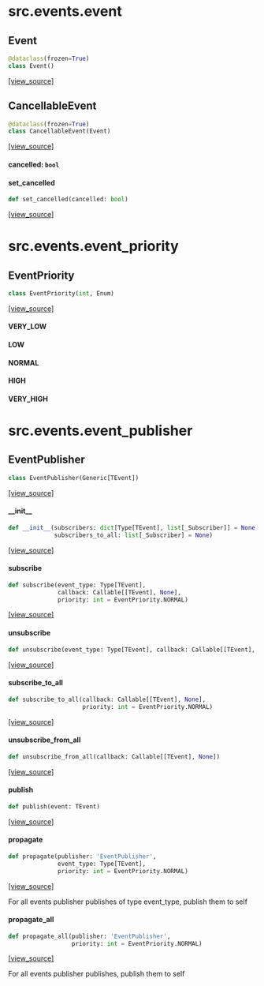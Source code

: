 <a id="src.events.event"></a>

# src.events.event

<a id="src.events.event.Event"></a>

## Event

```python
@dataclass(frozen=True)
class Event()
```

[[view_source]](https://github.com/WolfDWyc/ChessMaker/blob/fa904e10464b6e4f95136eb8c6d988f269e3f1a5/src\events\event.py#L5)

<a id="src.events.event.CancellableEvent"></a>

## CancellableEvent

```python
@dataclass(frozen=True)
class CancellableEvent(Event)
```

[[view_source]](https://github.com/WolfDWyc/ChessMaker/blob/fa904e10464b6e4f95136eb8c6d988f269e3f1a5/src\events\event.py#L10)

<a id="src.events.event.CancellableEvent.cancelled"></a>

#### cancelled: `bool`

<a id="src.events.event.CancellableEvent.set_cancelled"></a>

#### set\_cancelled

```python
def set_cancelled(cancelled: bool)
```

[[view_source]](https://github.com/WolfDWyc/ChessMaker/blob/fa904e10464b6e4f95136eb8c6d988f269e3f1a5/src\events\event.py#L13)

<a id="src.events.event_priority"></a>

# src.events.event\_priority

<a id="src.events.event_priority.EventPriority"></a>

## EventPriority

```python
class EventPriority(int, Enum)
```

[[view_source]](https://github.com/WolfDWyc/ChessMaker/blob/fa904e10464b6e4f95136eb8c6d988f269e3f1a5/src\events\event_priority.py#L4)

<a id="src.events.event_priority.EventPriority.VERY_LOW"></a>

#### VERY\_LOW

<a id="src.events.event_priority.EventPriority.LOW"></a>

#### LOW

<a id="src.events.event_priority.EventPriority.NORMAL"></a>

#### NORMAL

<a id="src.events.event_priority.EventPriority.HIGH"></a>

#### HIGH

<a id="src.events.event_priority.EventPriority.VERY_HIGH"></a>

#### VERY\_HIGH

<a id="src.events.event_publisher"></a>

# src.events.event\_publisher

<a id="src.events.event_publisher.EventPublisher"></a>

## EventPublisher

```python
class EventPublisher(Generic[TEvent])
```

[[view_source]](https://github.com/WolfDWyc/ChessMaker/blob/fa904e10464b6e4f95136eb8c6d988f269e3f1a5/src\events\event_publisher.py#L16)

<a id="src.events.event_publisher.EventPublisher.__init__"></a>

#### \_\_init\_\_

```python
def __init__(subscribers: dict[Type[TEvent], list[_Subscriber]] = None,
             subscribers_to_all: list[_Subscriber] = None)
```

[[view_source]](https://github.com/WolfDWyc/ChessMaker/blob/fa904e10464b6e4f95136eb8c6d988f269e3f1a5/src\events\event_publisher.py#L17)

<a id="src.events.event_publisher.EventPublisher.subscribe"></a>

#### subscribe

```python
def subscribe(event_type: Type[TEvent],
              callback: Callable[[TEvent], None],
              priority: int = EventPriority.NORMAL)
```

[[view_source]](https://github.com/WolfDWyc/ChessMaker/blob/fa904e10464b6e4f95136eb8c6d988f269e3f1a5/src\events\event_publisher.py#L28)

<a id="src.events.event_publisher.EventPublisher.unsubscribe"></a>

#### unsubscribe

```python
def unsubscribe(event_type: Type[TEvent], callback: Callable[[TEvent], None])
```

[[view_source]](https://github.com/WolfDWyc/ChessMaker/blob/fa904e10464b6e4f95136eb8c6d988f269e3f1a5/src\events\event_publisher.py#L32)

<a id="src.events.event_publisher.EventPublisher.subscribe_to_all"></a>

#### subscribe\_to\_all

```python
def subscribe_to_all(callback: Callable[[TEvent], None],
                     priority: int = EventPriority.NORMAL)
```

[[view_source]](https://github.com/WolfDWyc/ChessMaker/blob/fa904e10464b6e4f95136eb8c6d988f269e3f1a5/src\events\event_publisher.py#L36)

<a id="src.events.event_publisher.EventPublisher.unsubscribe_from_all"></a>

#### unsubscribe\_from\_all

```python
def unsubscribe_from_all(callback: Callable[[TEvent], None])
```

[[view_source]](https://github.com/WolfDWyc/ChessMaker/blob/fa904e10464b6e4f95136eb8c6d988f269e3f1a5/src\events\event_publisher.py#L41)

<a id="src.events.event_publisher.EventPublisher.publish"></a>

#### publish

```python
def publish(event: TEvent)
```

[[view_source]](https://github.com/WolfDWyc/ChessMaker/blob/fa904e10464b6e4f95136eb8c6d988f269e3f1a5/src\events\event_publisher.py#L46)

<a id="src.events.event_publisher.EventPublisher.propagate"></a>

#### propagate

```python
def propagate(publisher: 'EventPublisher',
              event_type: Type[TEvent],
              priority: int = EventPriority.NORMAL)
```

[[view_source]](https://github.com/WolfDWyc/ChessMaker/blob/fa904e10464b6e4f95136eb8c6d988f269e3f1a5/src\events\event_publisher.py#L56)

For all events publisher publishes of type event_type, publish them to self

<a id="src.events.event_publisher.EventPublisher.propagate_all"></a>

#### propagate\_all

```python
def propagate_all(publisher: 'EventPublisher',
                  priority: int = EventPriority.NORMAL)
```

[[view_source]](https://github.com/WolfDWyc/ChessMaker/blob/fa904e10464b6e4f95136eb8c6d988f269e3f1a5/src\events\event_publisher.py#L65)

For all events publisher publishes, publish them to self

